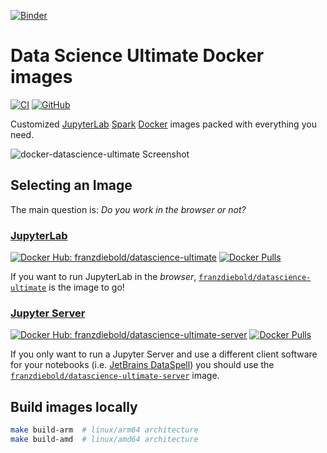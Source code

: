 [![Binder](https://mybinder.org/badge_logo.svg)](https://mybinder.org/v2/gh/vitaly-zverev/docker-datascience-ultimate/HEAD?labpath=demo/demo.ipynb)

# Data Science Ultimate Docker images

[![CI](https://github.com/FranzDiebold/docker-datascience-ultimate/actions/workflows/ci.yml/badge.svg)](https://github.com/FranzDiebold/docker-datascience-ultimate/actions/workflows/ci.yml)
[![GitHub](https://img.shields.io/github/license/FranzDiebold/docker-datascience-ultimate)](./LICENSE)

Customized [JupyterLab](https://jupyter.org/) [Spark](https://spark.apache.org/docs/latest/api/python/) [Docker](https://www.docker.com/) images packed with everything you need.

![docker-datascience-ultimate Screenshot](images/datascience-ultimate_screenshot.png)

## Selecting an Image

The main question is: _Do you work in the browser or not?_

### [JupyterLab](./datascience-ultimate/)

[![Docker Hub: franzdiebold/datascience-ultimate](https://img.shields.io/badge/Docker%20Hub-franzdiebold%2Fdatascience--ultimate-2496ed)](https://hub.docker.com/r/franzdiebold/datascience-ultimate)
[![Docker Pulls](https://img.shields.io/docker/pulls/franzdiebold/datascience-ultimate)](https://hub.docker.com/r/franzdiebold/datascience-ultimate)

If you want to run JupyterLab in the _browser_, [`franzdiebold/datascience-ultimate`](https://hub.docker.com/r/franzdiebold/datascience-ultimate) is the image to go!

### [Jupyter Server](./datascience-ultimate-server/)

[![Docker Hub: franzdiebold/datascience-ultimate-server](https://img.shields.io/badge/Docker%20Hub-franzdiebold%2Fdatascience--ultimate--server-2496ed)](https://hub.docker.com/r/franzdiebold/datascience-ultimate-server)
[![Docker Pulls](https://img.shields.io/docker/pulls/franzdiebold/datascience-ultimate-server)](https://hub.docker.com/r/franzdiebold/datascience-ultimate-server)

If you only want to run a Jupyter Server and use a different client software for your notebooks (i.e. [JetBrains DataSpell](https://www.jetbrains.com/dataspell/)) you should use the [`franzdiebold/datascience-ultimate-server`](https://hub.docker.com/r/franzdiebold/datascience-ultimate-server) image.

## Build images locally

```bash
make build-arm  # linux/arm64 architecture
make build-amd  # linux/amd64 architecture
```
